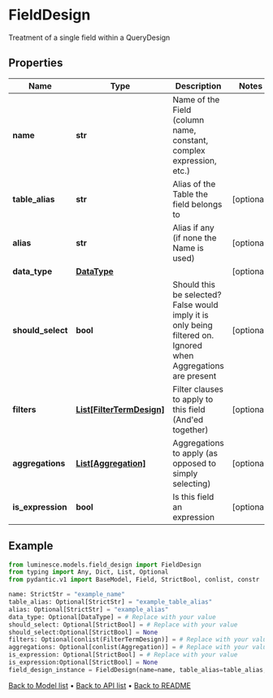 # FieldDesign

Treatment of a single field within a QueryDesign
## Properties
Name | Type | Description | Notes
------------ | ------------- | ------------- | -------------
**name** | **str** | Name of the Field (column name, constant, complex expression, etc.) | 
**table_alias** | **str** | Alias of the Table the field belongs to | [optional] 
**alias** | **str** | Alias if any (if none the Name is used) | [optional] 
**data_type** | [**DataType**](DataType.md) |  | [optional] 
**should_select** | **bool** | Should this be selected? False would imply it is only being filtered on. Ignored when Aggregations are present | [optional] 
**filters** | [**List[FilterTermDesign]**](FilterTermDesign.md) | Filter clauses to apply to this field (And&#39;ed together) | [optional] 
**aggregations** | [**List[Aggregation]**](Aggregation.md) | Aggregations to apply (as opposed to simply selecting) | [optional] 
**is_expression** | **bool** | Is this field an expression | [optional] 
## Example

```python
from luminesce.models.field_design import FieldDesign
from typing import Any, Dict, List, Optional
from pydantic.v1 import BaseModel, Field, StrictBool, conlist, constr

name: StrictStr = "example_name"
table_alias: Optional[StrictStr] = "example_table_alias"
alias: Optional[StrictStr] = "example_alias"
data_type: Optional[DataType] = # Replace with your value
should_select: Optional[StrictBool] = # Replace with your value
should_select:Optional[StrictBool] = None
filters: Optional[conlist(FilterTermDesign)] = # Replace with your value
aggregations: Optional[conlist(Aggregation)] = # Replace with your value
is_expression: Optional[StrictBool] = # Replace with your value
is_expression:Optional[StrictBool] = None
field_design_instance = FieldDesign(name=name, table_alias=table_alias, alias=alias, data_type=data_type, should_select=should_select, filters=filters, aggregations=aggregations, is_expression=is_expression)

```

[Back to Model list](../README.md#documentation-for-models) &#8226; [Back to API list](../README.md#documentation-for-api-endpoints) &#8226; [Back to README](../README.md)

